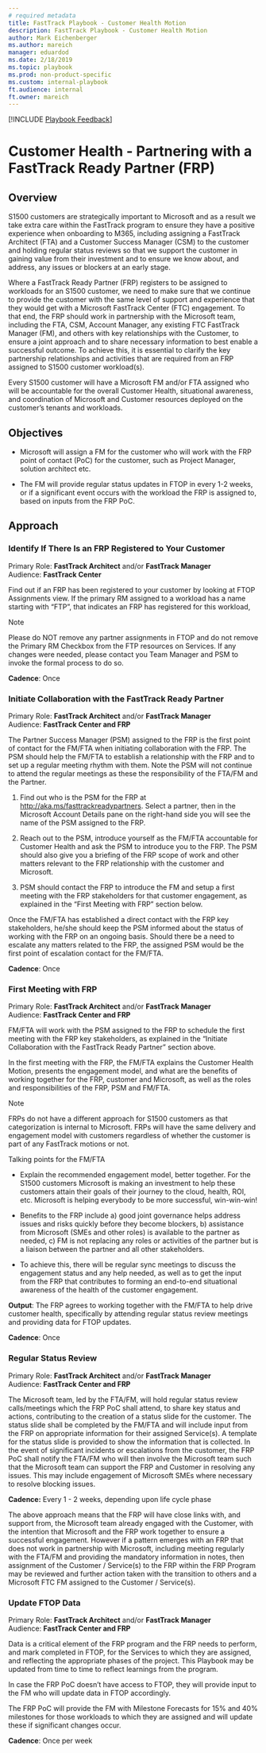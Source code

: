 ```yaml
---  
# required metadata  
title: FastTrack Playbook - Customer Health Motion
description: FastTrack Playbook - Customer Health Motion
author: Mark Eichenberger
ms.author: mareich
manager: eduardod  
ms.date: 2/18/2019  
ms.topic: playbook  
ms.prod: non-product-specific  
ms.custom: internal-playbook  
ft.audience: internal  
ft.owner: mareich
---  
```

[!INCLUDE [Playbook Feedback](./includes/questions-feedback.md)]
# Customer Health - Partnering with a FastTrack Ready Partner (FRP)


## Overview

S1500 customers are strategically important to Microsoft and as a result
we take extra care within the FastTrack program to ensure they have a
positive experience when onboarding to M365, including assigning a
FastTrack Architect (FTA) and a Customer Success Manager (CSM) to the
customer and holding regular status reviews so that we support the
customer in gaining value from their investment and to ensure we know
about, and address, any issues or blockers at an early stage.

Where a FastTrack Ready Partner (FRP) registers to be assigned to
workloads for an S1500 customer, we need to make sure that we continue
to provide the customer with the same level of support and experience
that they would get with a Microsoft FastTrack Center (FTC) engagement.
To that end, the FRP should work in partnership with the Microsoft team,
including the FTA, CSM, Account Manager, any existing FTC FastTrack
Manager (FM), and others with key relationships with the Customer, to
ensure a joint approach and to share necessary information to best
enable a successful outcome. To achieve this, it is essential to clarify
the key partnership relationships and activities that are required from
an FRP assigned to S1500 customer workload(s).

Every S1500 customer will have a Microsoft FM and/or FTA assigned who
will be accountable for the overall Customer Health, situational
awareness, and coordination of Microsoft and Customer resources deployed
on the customer’s tenants and workloads.

## Objectives

  - Microsoft will assign a FM for the customer who will work with the
    FRP point of contact (PoC) for the customer, such as Project
    Manager, solution architect etc.

  - The FM will provide regular status updates in FTOP in every 1-2
    weeks, or if a significant event occurs with the workload the FRP is
    assigned to, based on inputs from the FRP PoC.

## Approach

### Identify If There Is an FRP Registered to Your Customer

Primary Role: **FastTrack Architect** and/or **FastTrack Manager**  
Audience: **FastTrack Center**

Find out if an FRP has been registered to your customer by looking at
FTOP Assignments view. If the primary RM assigned to a workload has a
name starting with “FTP”, that indicates an FRP has registered for this
workload,

> [!NOTE]
> Please do NOT remove any partner assignments in FTOP and do
> not remove the Primary RM Checkbox from the FTP resources on Services.
> If any changes were needed, please contact you Team Manager and PSM to
> invoke the formal process to do so.

**Cadence**: Once

### Initiate Collaboration with the FastTrack Ready Partner

Primary Role: **FastTrack Architect** and/or **FastTrack Manager**  
Audience: **FastTrack Center and FRP**

The Partner Success Manager (PSM) assigned to the FRP is the first point
of contact for the FM/FTA when initiating collaboration with the FRP.
The PSM should help the FM/FTA to establish a relationship with the FRP
and to set up a regular meeting rhythm with them. Note the PSM will not
continue to attend the regular meetings as these the responsibility of
the FTA/FM and the Partner.

1.  Find out who is the PSM for the FRP at
    http://aka.ms/fasttrackreadypartners. Select a partner, then in the
    Microsoft Account Details pane on the right-hand side you will see
    the name of the PSM assigned to the FRP.

2.  Reach out to the PSM, introduce yourself as the FM/FTA accountable
    for Customer Health and ask the PSM to introduce you to the FRP. The
    PSM should also give you a briefing of the FRP scope of work and
    other matters relevant to the FRP relationship with the customer and
    Microsoft.

3.  PSM should contact the FRP to introduce the FM and setup a first
    meeting with the FRP stakeholders for that customer engagement, as
    explained in the “First Meeting with FRP” section below.

Once the FM/FTA has established a direct contact with the FRP key
stakeholders, he/she should keep the PSM informed about the status of
working with the FRP on an ongoing basis. Should there be a need to
escalate any matters related to the FRP, the assigned PSM would be the
first point of escalation contact for the FM/FTA.

**Cadence**: Once

### First Meeting with FRP

Primary Role: **FastTrack Architect** and/or **FastTrack Manager**  
Audience: **FastTrack Center and FRP**

FM/FTA will work with the PSM assigned to the FRP to schedule the first
meeting with the FRP key stakeholders, as explained in the “Initiate
Collaboration with the FastTrack Ready Partner” section above.

In the first meeting with the FRP, the FM/FTA explains the Customer
Health Motion, presents the engagement model, and what are the benefits
of working together for the FRP, customer and Microsoft, as well as the
roles and responsibilities of the FRP, PSM and FM/FTA.

> [!NOTE]
> FRPs do not have a different approach for S1500 customers as
> that categorization is internal to Microsoft. FRPs will have the same
> delivery and engagement model with customers regardless of whether the
> customer is part of any FastTrack motions or not.

Talking points for the FM/FTA

  - Explain the recommended engagement model, better together. For the
    S1500 customers Microsoft is making an investment to help these
    customers attain their goals of their journey to the cloud, health,
    ROI, etc. Microsoft is helping everybody to be more successful,
    win-win-win\!

  - Benefits to the FRP include a) good joint governance helps address
    issues and risks quickly before they become blockers, b) assistance
    from Microsoft (SMEs and other roles) is available to the partner as
    needed, c) FM is not replacing any roles or activities of the
    partner but is a liaison between the partner and all other
    stakeholders.

  - To achieve this, there will be regular sync meetings to discuss the
    engagement status and any help needed, as well as to get the input
    from the FRP that contributes to forming an end-to-end situational
    awareness of the health of the customer engagement.

**Output**: The FRP agrees to working together with the FM/FTA to help
drive customer health, specifically by attending regular status review
meetings and providing data for FTOP updates.

**Cadence**: Once

### Regular Status Review

Primary Role: **FastTrack Architect** and/or **FastTrack Manager**  
Audience: **FastTrack Center and FRP**

The Microsoft team, led by the FTA/FM, will hold regular status review
calls/meetings which the FRP PoC shall attend, to share key status and
actions, contributing to the creation of a status slide for the
customer. The status slide shall be completed by the FM/FTA and will
include input from the FRP on appropriate information for their assigned
Service(s). A template for the status slide is provided to show the
information that is collected. In the event of significant incidents or
escalations from the customer, the FRP PoC shall notify the FTA/FM who
will then involve the Microsoft team such that the Microsoft team can
support the FRP and Customer in resolving any issues. This may include
engagement of Microsoft SMEs where necessary to resolve blocking issues.

**Cadence:** Every 1 - 2 weeks, depending upon life cycle phase

The above approach means that the FRP will have close links with, and
support from, the Microsoft team already engaged with the Customer, with
the intention that Microsoft and the FRP work together to ensure a
successful engagement. However if a pattern emerges with an FRP that
does not work in partnership with Microsoft, including meeting regularly
with the FTA/FM and providing the mandatory information in notes, then
assignment of the Customer / Service(s) to the FRP within the FRP
Program may be reviewed and further action taken with the transition to
others and a Microsoft FTC FM assigned to the Customer / Service(s).

### Update FTOP Data

Primary Role: **FastTrack Architect** and/or **FastTrack Manager**  
Audience: **FastTrack Center and FRP**

Data is a critical element of the FRP program and the FRP needs to
perform, and mark completed in FTOP, for the Services to which they are
assigned, and reflecting the appropriate phases of the project. This
Playbook may be updated from time to time to reflect learnings from the
program.

In case the FRP PoC doesn’t have access to FTOP, they will provide input
to the FM who will update data in FTOP accordingly.

The FRP PoC will provide the FM with Milestone Forecasts for 15% and 40%
milestones for those workloads to which they are assigned and will
update these if significant changes occur.

**Cadence**: Once per week

